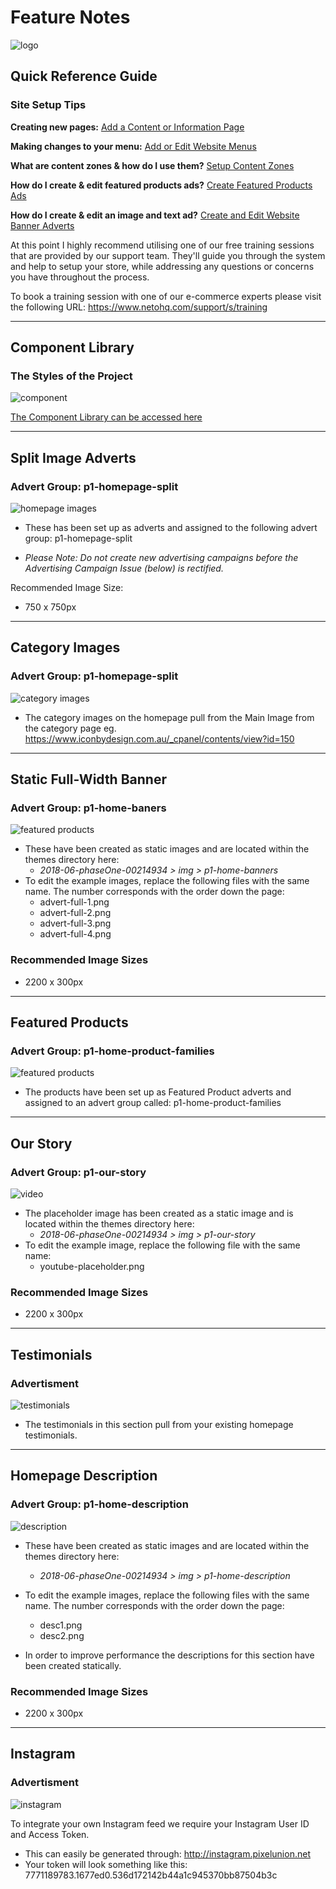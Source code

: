 # Feature Notes

![logo](https://store.neto.com.au/assets/notes/icon-by-design/icon-logo.jpg)

## Quick Reference Guide

### Site Setup Tips

**Creating new pages:**
[Add a Content or Information Page](https://www.netohq.com/support/s/article/How-do-I-add-a-content-and-information-page-to-my-web-shop#category=Support__c:Menus_content_pages__c)

**Making changes to your menu:**
[Add or Edit Website Menus](https://www.netohq.com/support/s/article/How-do-I-add-or-edit-the-menus-on-my-web-shop)

**What are content zones & how do I use them?**
[Setup Content Zones](https://www.netohq.com/support/s/article/What-are-content-zonesHow-do-I-use-them)

**How do I create & edit featured products ads?**
[Create Featured Products Ads](https://www.netohq.com/support/s/article/Creating-Featured-Products-Ads)

**How do I create & edit an image and text ad?**
[Create and Edit Website Banner Adverts](https://www.netohq.com/support/s/article/How-can-I-create-and-edit-adverts-on-my-website)

At this point I highly recommend utilising one of our free training sessions that are provided by our support team. They'll guide you through the system and help to setup your store, while addressing any questions or concerns you have throughout the process.

To book a training session with one of our e-commerce experts please visit the following URL:
https://www.netohq.com/support/s/training

---

## Component Library

### The Styles of the Project

![component](https://store.neto.com.au/assets/notes/icon-by-design/component.png)

[The Component Library can be accessed here](https://www.iconbydesign.com.au/?nview=2018-06-phaseOne-00214934&templatebody=p1-styles)

---

## Split Image Adverts

### Advert Group: p1-homepage-split

![homepage images](https://store.neto.com.au/assets/notes/icon-by-design/split-images.png)

- These has been set up as adverts and assigned to the following advert group: p1-homepage-split

- *Please Note: Do not create new advertising campaigns before the Advertising Campaign Issue (below) is rectified.*

Recommended Image Size:

- 750 x 750px

---

## Category Images

### Advert Group: p1-homepage-split

![category images](https://store.neto.com.au/assets/notes/icon-by-design/category-images.png)

- The category images on the homepage pull from the Main Image from the category page eg. https://www.iconbydesign.com.au/_cpanel/contents/view?id=150

---

## Static Full-Width Banner

### Advert Group: p1-home-baners

![featured products](https://store.neto.com.au/assets/notes/icon-by-design/advert-full-4.png)

- These have been created as static images and are located within the themes directory here:
  - *2018-06-phaseOne-00214934 > img > p1-home-banners*
- To edit the example images, replace the following files with the same name. The number corresponds with the order down the page:
  - advert-full-1.png
  - advert-full-2.png
  - advert-full-3.png
  - advert-full-4.png

### Recommended Image Sizes

- 2200 x 300px

---

## Featured Products

### Advert Group: p1-home-product-families

![featured products](https://store.neto.com.au/assets/notes/icon-by-design/feat-products.png)

- The products have been set up as Featured Product adverts and assigned to an advert group called: p1-home-product-families

---

## Our Story

### Advert Group: p1-our-story

![video](https://store.neto.com.au/assets/notes/icon-by-design/video.png)

- The placeholder image has been created as a static image and is located within the themes directory here:
  - *2018-06-phaseOne-00214934 > img > p1-our-story*
- To edit the example image, replace the following file with the same name:
  - youtube-placeholder.png

### Recommended Image Sizes

- 2200 x 300px

---

## Testimonials

### Advertisment

![testimonials](https://store.neto.com.au/assets/notes/icon-by-design/testimonials.png)

- The testimonials in this section pull from your existing homepage testimonials.

---

## Homepage Description

### Advert Group: p1-home-description

![description](https://store.neto.com.au/assets/notes/icon-by-design/description.png)

- These have been created as static images and are located within the themes directory here:
  - *2018-06-phaseOne-00214934 > img > p1-home-description*
- To edit the example images, replace the following files with the same name. The number corresponds with the order down the page:
  - desc1.png
  - desc2.png

- In order to improve performance the descriptions for this section have been created statically.

### Recommended Image Sizes

- 2200 x 300px

---

## Instagram

### Advertisment

![instagram](https://store.neto.com.au/assets/notes/icon-by-design/instagram.png)

To integrate your own Instagram feed we require your Instagram User ID and Access Token.
  - This can easily be generated through: http://instagram.pixelunion.net
  - Your token will look something like this: 7771189783.1677ed0.536d172142b44a1c945370bb87504b3c